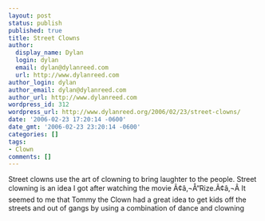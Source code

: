 ```yaml
---
layout: post
status: publish
published: true
title: Street Clowns
author:
  display_name: Dylan
  login: dylan
  email: dylan@dylanreed.com
  url: http://www.dylanreed.com
author_login: dylan
author_email: dylan@dylanreed.com
author_url: http://www.dylanreed.com
wordpress_id: 312
wordpress_url: http://www.dylanreed.org/2006/02/23/street-clowns/
date: '2006-02-23 17:20:14 -0600'
date_gmt: '2006-02-23 23:20:14 -0600'
categories: []
tags:
- Clown
comments: []
---
```

<p>Street clowns use the art of clowning to bring laughter to the people. Street clowning is an idea I got after watching the movie &Atilde;&cent;&acirc;&sbquo;&not;&Aring;&ldquo;Rize.&Atilde;&cent;&acirc;&sbquo;&not;&Acirc; It seemed to me that Tommy the Clown had a great idea to get kids off the streets and out of gangs by using a combination of dance and clowning</p>
